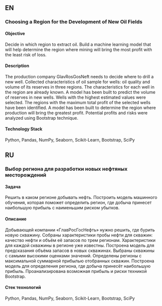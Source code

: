 ## EN 

### Choosing a Region for the Development of New Oil Fields

#### Objective
Decide in which region to extract oil. Build a machine learning model that will help determine 
the region where mining will bring the most profit with the least risk of loss.

#### Description
The production company GlavRosGosNeft needs to decide where to drill a new well. 
Collected characteristics of oil sample for wells: oil quality and volume of its reserves in three regions. 
The characteristics for each well in the region are already known. A model has been built to predict 
the volume of reserves in new wells. Wells with the highest estimated values were selected. 
The regions with the maximum total profit of the selected wells have been identified. 
A model has been built to determine the region where production will bring the greatest profit. 
Potential profits and risks were analyzed using Bootstrap technique.

#### Technology Stack
Python, Pandas, NumPy, Seaborn, Scikit-Learn, Bootstrap, SciPy

## RU 

### Выбор региона для разработки новых нефтяных месторождений

#### Задача

Решить в каком регионе добывать нефть. Построить модель машинного обучения, которая поможет определить регион, 
где добыча принесет наибольшую прибыль с наименьшим риском убытков.

#### Описание
Добывающей компании «ГлавРосГосНефть» нужно решить, где бурить новую скважину.
Собраны характеристики пробы нефти для скважин: качество нефти и объём её запасов по трем регионам. Характеристики для каждой скважины в регионе уже известны. 
Построена модель для предсказания объёма запасов в новых скважинах.
Выбраны скважины с самыми высокими оценками значений.
Определены регионы с максимальной суммарной прибылью отобранных скважин.
Построена модель для определения региона, где добыча принесёт наибольшую прибыль. Проанализирована возможная прибыль и риски техникой Bootstrap.


#### Стек технологий
Python, Pandas, NumPy, Seaborn, Scikit-Learn, Bootstrap, SciPy
